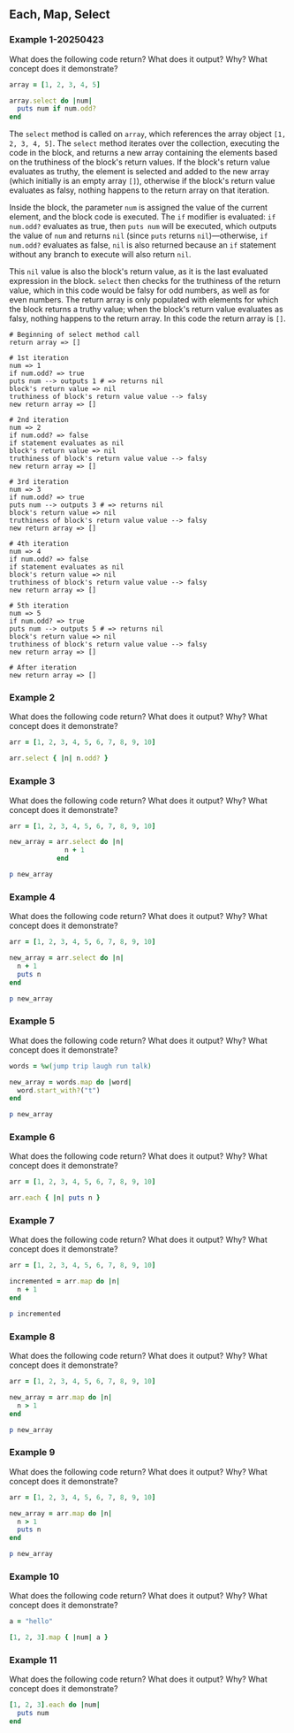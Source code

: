 ## Each, Map, Select

### Example 1-20250423

What does the following code return? What does it output? Why? What concept does it demonstrate?

```ruby
array = [1, 2, 3, 4, 5]

array.select do |num|
  puts num if num.odd?
end
```

The `select` method is called on `array`, which references the array object `[1, 2, 3, 4, 5]`. The `select` method iterates over the collection, executing the code in the block, and returns a new array containing the elements based on the truthiness of the block's return values. If the block's return value evaluates as truthy, the element is selected and added to the new array (which initially is an empty array `[]`), otherwise if the block's return value evaluates as falsy, nothing happens to the return array on that iteration.

Inside the block, the parameter `num` is assigned the value of the current element, and the block code is executed. The `if` modifier is evaluated: `if num.odd?` evaluates as true, then `puts num` will be executed, which outputs the value of `num` and returns `nil` (since `puts` returns `nil`)—otherwise, `if num.odd?` evaluates as false, `nil` is also returned because an `if` statement without any branch to execute will also return `nil`. 

This `nil` value is also the block's return value, as it is the last evaluated expression in the block. `select` then checks for the truthiness of the return value, which in this code would be falsy for odd numbers, as well as for even numbers. The return array is only populated with elements for which the block returns a truthy value; when the block's return value evaluates as falsy, nothing happens to the return array. In this code the return array is `[]`.

```
# Beginning of select method call
return array => []

# 1st iteration
num => 1
if num.odd? => true
puts num --> outputs 1 # => returns nil
block's return value => nil
truthiness of block's return value value --> falsy
new return array => []

# 2nd iteration
num => 2
if num.odd? => false
if statement evaluates as nil
block's return value => nil
truthiness of block's return value value --> falsy
new return array => []

# 3rd iteration
num => 3
if num.odd? => true
puts num --> outputs 3 # => returns nil
block's return value => nil
truthiness of block's return value value --> falsy
new return array => []

# 4th iteration
num => 4
if num.odd? => false
if statement evaluates as nil
block's return value => nil
truthiness of block's return value value --> falsy
new return array => []

# 5th iteration
num => 5
if num.odd? => true
puts num --> outputs 5 # => returns nil
block's return value => nil
truthiness of block's return value value --> falsy
new return array => []

# After iteration
new return array => []
```

### Example 2

What does the following code return? What does it output? Why? What concept does it demonstrate?

```ruby
arr = [1, 2, 3, 4, 5, 6, 7, 8, 9, 10]

arr.select { |n| n.odd? }
```

### Example 3

What does the following code return? What does it output? Why? What concept does it demonstrate?

```ruby
arr = [1, 2, 3, 4, 5, 6, 7, 8, 9, 10]

new_array = arr.select do |n|
              n + 1
            end

p new_array
```

### Example 4

What does the following code return? What does it output? Why? What concept does it demonstrate?

```ruby
arr = [1, 2, 3, 4, 5, 6, 7, 8, 9, 10]

new_array = arr.select do |n|
  n + 1
  puts n
end

p new_array
```

### Example 5

What does the following code return? What does it output? Why? What concept does it demonstrate?

```ruby
words = %w(jump trip laugh run talk)

new_array = words.map do |word|
  word.start_with?("t")
end

p new_array
```

### Example 6

What does the following code return? What does it output? Why? What concept does it demonstrate?

```ruby
arr = [1, 2, 3, 4, 5, 6, 7, 8, 9, 10]

arr.each { |n| puts n }
```

### Example 7

What does the following code return? What does it output? Why? What concept does it demonstrate?

```ruby
arr = [1, 2, 3, 4, 5, 6, 7, 8, 9, 10]

incremented = arr.map do |n|
  n + 1
end

p incremented
```

### Example 8

What does the following code return? What does it output? Why? What concept does it demonstrate?

```ruby
arr = [1, 2, 3, 4, 5, 6, 7, 8, 9, 10]

new_array = arr.map do |n|
  n > 1
end

p new_array
```

### Example 9

What does the following code return? What does it output? Why? What concept does it demonstrate?

```ruby
arr = [1, 2, 3, 4, 5, 6, 7, 8, 9, 10]

new_array = arr.map do |n|
  n > 1
  puts n
end

p new_array
```

### Example 10

What does the following code return? What does it output? Why? What concept does it demonstrate?

```ruby
a = "hello"

[1, 2, 3].map { |num| a }
```

### Example 11

What does the following code return? What does it output? Why? What concept does it demonstrate?

```ruby
[1, 2, 3].each do |num|
  puts num
end
```
